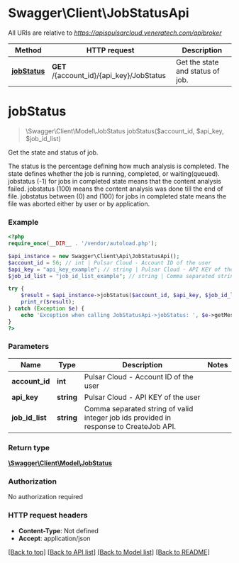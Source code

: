 # Swagger\Client\JobStatusApi

All URIs are relative to *https://apispulsarcloud.veneratech.com/apibroker*

Method | HTTP request | Description
------------- | ------------- | -------------
[**jobStatus**](JobStatusApi.md#jobStatus) | **GET** /{account_id}/{api_key}/JobStatus | Get the state and status of job.


# **jobStatus**
> \Swagger\Client\Model\JobStatus jobStatus($account_id, $api_key, $job_id_list)

Get the state and status of job.

The status is the percentage defining how much analysis is completed. The state defines whether the job is running, completed, or waiting(queued). jobstatus (-1) for jobs in completed state means that the content analysis failed. jobstatus (100) means the content analysis was done till the end of file. jobstatus between (0) and (100) for jobs in completed state means the file was aborted either by user or by application.

### Example
```php
<?php
require_once(__DIR__ . '/vendor/autoload.php');

$api_instance = new Swagger\Client\Api\JobStatusApi();
$account_id = 56; // int | Pulsar Cloud - Account ID of the user
$api_key = "api_key_example"; // string | Pulsar Cloud - API KEY of the user
$job_id_list = "job_id_list_example"; // string | Comma separated string of valid integer job ids provided in response to CreateJob API.

try {
    $result = $api_instance->jobStatus($account_id, $api_key, $job_id_list);
    print_r($result);
} catch (Exception $e) {
    echo 'Exception when calling JobStatusApi->jobStatus: ', $e->getMessage(), PHP_EOL;
}
?>
```

### Parameters

Name | Type | Description  | Notes
------------- | ------------- | ------------- | -------------
 **account_id** | **int**| Pulsar Cloud - Account ID of the user |
 **api_key** | **string**| Pulsar Cloud - API KEY of the user |
 **job_id_list** | **string**| Comma separated string of valid integer job ids provided in response to CreateJob API. |

### Return type

[**\Swagger\Client\Model\JobStatus**](../Model/JobStatus.md)

### Authorization

No authorization required

### HTTP request headers

 - **Content-Type**: Not defined
 - **Accept**: application/json

[[Back to top]](#) [[Back to API list]](../../README.md#documentation-for-api-endpoints) [[Back to Model list]](../../README.md#documentation-for-models) [[Back to README]](../../README.md)

